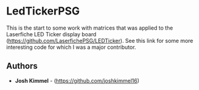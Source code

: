 # LedTickerPSG

This is the start to some work with matrices that was applied to the Laserfiche LED Ticker display board (https://github.com/LaserfichePSG/LEDTicker). See this link for some more interesting code for which I was a major contributor.

## Authors

* **Josh Kimmel** - (https://github.com/joshkimmel16)